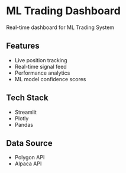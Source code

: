 # ML Trading Dashboard

Real-time dashboard for ML Trading System

## Features
- Live position tracking
- Real-time signal feed  
- Performance analytics
- ML model confidence scores

## Tech Stack
- Streamlit
- Plotly
- Pandas

## Data Source
- Polygon API
- Alpaca API
